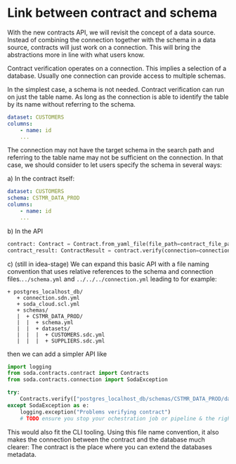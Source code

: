 # Link between contract and schema

With the new contracts API, we will revisit the concept of a data source.  Instead of 
combining the connection together with the schema in a data source, contracts will just 
work on a connection.  This will bring the abstractions more in line with what users 
know.

Contract verification operates on a connection.  This implies a selection of a database.
Usually one connection can provide access to multiple schemas.

In the simplest case, a schema is not needed.  Contract verification can run on just the 
table name.  As long as the connection is able to identify the table by its name without 
referring to the schema.

```yaml
dataset: CUSTOMERS
columns:
    - name: id
    ...
``` 

The connection may not have the target schema in the search path and referring to the table 
name may not be sufficient on the connection.  In that case, we should consider to let users 
specify the schema in several ways:

a) In the contract itself:
```yaml
dataset: CUSTOMERS
schema: CSTMR_DATA_PROD
columns:
    - name: id
    ...
```

b) In the API
```python
contract: Contract = Contract.from_yaml_file(file_path=contract_file_path, schema="CSTMR_DATA_PROD")
contract_result: ContractResult = contract.verify(connection=connection, soda_cloud=soda_cloud)
```

c) (still in idea-stage) We can expand this basic API with a file naming convention that uses relative references to 
the schema and connection files.`../schema.yml`
and `../../../connection.yml` leading to for example:

```
+ postgres_localhost_db/
   + connection.sdn.yml
   + soda_cloud.scl.yml
   + schemas/
   |  + CSTMR_DATA_PROD/
   |  |  + schema.yml
   |  |  + datasets/
   |  |  |  + CUSTOMERS.sdc.yml
   |  |  |  + SUPPLIERS.sdc.yml
```
then we can add a simpler API like

```python
import logging
from soda.contracts.contract import Contracts
from soda.contracts.connection import SodaException

try:
    Contracts.verify(["postgres_localhost_db/schemas/CSTMR_DATA_PROD/datasets/*.sdc.yml"])
except SodaException as e:
    logging.exception("Problems verifying contract")
    # TODO ensure you stop your ochestration job or pipeline & the right people are notified
```

This would also fit the CLI tooling.  Using this file name convention, it also makes the connection between the contract
and the database much clearer: The contract is the place where you can extend the databases metadata. 
